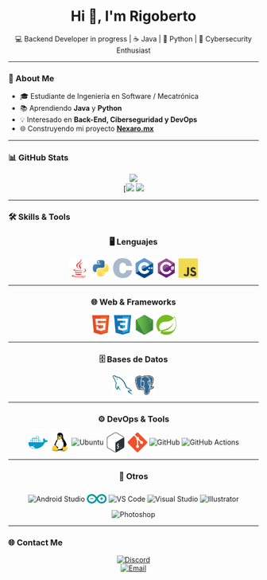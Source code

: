 <div align="center">
  <h1>Hi 👋, I'm Rigoberto</h1>
  <p>💻 Backend Developer in progress | ☕ Java | 🐍 Python | 🔐 Cybersecurity Enthusiast</p>
</div>

---

### 🚀 About Me
- 🎓 Estudiante de Ingeniería en Software / Mecatrónica  
- 📚 Aprendiendo **Java** y **Python**  
- 💡 Interesado en **Back-End, Ciberseguridad y DevOps**  
- 🌐 Construyendo mi proyecto **[Nexaro.mx](https://nexaro.mx/)**  

---

### 📊 GitHub Stats
<div align="center">
  
![](https://github-readme-stats.vercel.app/api?username=RigoHy&show_icons=true&theme=dark)  
[![](https://github-readme-streak-stats.herokuapp.com/?user=RigoHy&theme=dark&hide_border=false)
![](https://github-readme-stats.vercel.app/api/top-langs/?username=RigoHy&theme=dark&hide_border=false&layout=compact)  

</div>

---

### 🛠️ Skills & Tools
<div align="center">
  
<div align="center">

### 🖥️ Lenguajes
<img align="center" alt="Java" height="40" src="https://raw.githubusercontent.com/devicons/devicon/master/icons/java/java-plain.svg" />
<img align="center" alt="Python" height="40" src="https://raw.githubusercontent.com/devicons/devicon/master/icons/python/python-original.svg" />
<img align="center" alt="C" height="40" src="https://raw.githubusercontent.com/devicons/devicon/master/icons/c/c-original.svg" />
<img align="center" alt="C++" height="40" src="https://raw.githubusercontent.com/devicons/devicon/master/icons/cplusplus/cplusplus-original.svg" />
<img align="center" alt="C#" height="40" src="https://raw.githubusercontent.com/devicons/devicon/master/icons/csharp/csharp-original.svg" />
<img align="center" alt="JavaScript" height="40" src="https://raw.githubusercontent.com/devicons/devicon/master/icons/javascript/javascript-original.svg" />

---

### 🌐 Web & Frameworks
<img align="center" alt="HTML5" height="40" src="https://raw.githubusercontent.com/devicons/devicon/master/icons/html5/html5-original.svg" />
<img align="center" alt="CSS3" height="40" src="https://raw.githubusercontent.com/devicons/devicon/master/icons/css3/css3-original.svg" />
<img align="center" alt="Node.js" height="40" src="https://raw.githubusercontent.com/devicons/devicon/master/icons/nodejs/nodejs-original.svg" />
<img align="center" alt="Spring" height="40" src="https://raw.githubusercontent.com/devicons/devicon/master/icons/spring/spring-original.svg" />

---

### 🗄️ Bases de Datos
<img align="center" alt="MySQL" height="40" src="https://raw.githubusercontent.com/devicons/devicon/master/icons/mysql/mysql-original.svg" />
<img align="center" alt="PostgreSQL" height="40" src="https://raw.githubusercontent.com/devicons/devicon/master/icons/postgresql/postgresql-original.svg" />

---

### ⚙️ DevOps & Tools
<img align="center" alt="Docker" height="40" src="https://raw.githubusercontent.com/devicons/devicon/master/icons/docker/docker-plain.svg" />
<img align="center" alt="Linux" height="40" src="https://raw.githubusercontent.com/devicons/devicon/master/icons/linux/linux-original.svg" />
<img align="center" alt="Ubuntu" height="40" src="https://cdn.jsdelivr.net/gh/devicons/devicon/icons/ubuntu/ubuntu-plain.svg" />
<img align="center" alt="Bash" height="40" src="https://raw.githubusercontent.com/devicons/devicon/master/icons/bash/bash-original.svg" />
<img align="center" alt="Git" height="40" src="https://raw.githubusercontent.com/devicons/devicon/master/icons/git/git-original.svg" />
<img align="center" alt="GitHub" height="40" src="https://cdn.jsdelivr.net/gh/devicons/devicon/icons/github/github-original.svg" />
<img align="center" alt="GitHub Actions" height="40" src="https://cdn.jsdelivr.net/gh/devicons/devicon/icons/githubactions/githubactions-original.svg" />

---

### 📱 Otros
<img align="center" alt="Android Studio" height="40" src="https://cdn.jsdelivr.net/gh/devicons/devicon/icons/androidstudio/androidstudio-original.svg" />
<img align="center" alt="Arduino" height="40" src="https://raw.githubusercontent.com/devicons/devicon/master/icons/arduino/arduino-original.svg" />
<img align="center" alt="VS Code" height="40" src="https://cdn.jsdelivr.net/gh/devicons/devicon/icons/vscode/vscode-original.svg" />
<img align="center" alt="Visual Studio" height="40" src="https://cdn.jsdelivr.net/gh/devicons/devicon/icons/visualstudio/visualstudio-plain.svg" />
<img align="center" alt="Illustrator" height="40" src="https://cdn.jsdelivr.net/gh/devicons/devicon/icons/illustrator/illustrator-plain.svg" />
<img align="center" alt="Photoshop" height="40" src="https://cdn.jsdelivr.net/gh/devicons/devicon/icons/photoshop/photoshop-plain.svg" />

</div>

</div>

---

### 🌐 Contact Me
<div align="center">
  
[![Discord](https://img.shields.io/badge/Discord-7289DA?style=for-the-badge&logo=discord&logoColor=white)](https://discord.gg/vQKMqxa52w)  
[![Email](https://img.shields.io/badge/Email-Moradev.mx@gmail.com-black?style=for-the-badge&logo=gmail&logoColor=white)](mailto:Moradev.mx@gmail.com)


</div>
